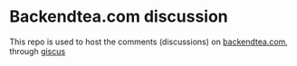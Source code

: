 # Backendtea.com discussion

This repo is used to host the comments (discussions) on [backendtea.com](https://backendtea.com/), through [giscus](https://giscus.app/)
